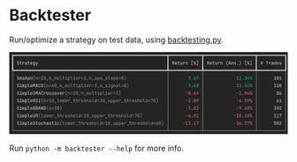 # Backtester

Run/optimize a strategy on test data, using [backtesting.py][backtesting.py].

![](../../static/trading-bot/backtest.jpg)

Run `python -m backtester --help` for more info.

[backtesting.py]: https://kernc.github.io/backtesting.py/

